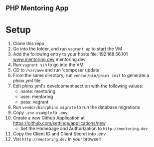 ## PHP Mentoring App

# Setup

1. Clone this repo
2. Go into the folder, and run `vagrant up` to start the VM
3. Add the following entry to your hosts file: 192.168.56.101		www.mentoring.dev mentoring.dev
4. Run `vagrant ssh` to go into the VM
5. CD to `/var/www` and run 'composer update'
6. From the same directory, run `vendor/bin/phinx init` to generate a phinx.yml file
7. Edit phinx.yml's development section with the following values:
    - name: mentoring
    - user: mentoring
    - pass: vagrant
8. Run `vendor/bin/phinx migrate` to run the database migrations
9. Copy `.env.example` to `.env`
10. Create a new Github Application at https://github.com/settings/applications/new
	- Set the Homepage and Authorization to `http://mentoring.dev`
11. Copy the Client ID and Client Secret into .env
12. Vist `http://mentoring.dev` in your browser!